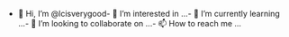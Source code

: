 - 👋 Hi, I’m @lcisverygood- 👀 I’m interested in ...- 🌱 I’m currently learning ...- 💞️ I’m looking to collaborate on ...- 📫 How to reach me ...<!---lcisverygood/lcisverygood is a ✨ special ✨ repository because its `README.md` (this file) appears on your GitHub profile.You can click the Preview link to take a look at your changes.--->
